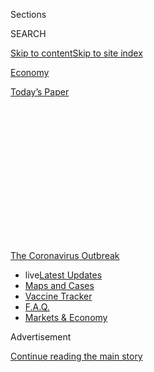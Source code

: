<div id="app">

<div>

<div>

<div>

<div class="NYTAppHideMasthead css-1q2w90k e1suatyy0">

<div class="section css-ui9rw0 e1suatyy2">

<div class="css-eph4ug er09x8g0">

<div class="css-6n7j50">

</div>

<span class="css-1dv1kvn">Sections</span>

<div class="css-10488qs">

<span class="css-1dv1kvn">SEARCH</span>

</div>

[Skip to content](#site-content)[Skip to site index](#site-index)

</div>

<div id="masthead-section-label" class="css-1wr3we4 eaxe0e00">

[Economy](https://www.nytimes.com/section/business/economy)

</div>

<div class="css-10698na e1huz5gh0">

</div>

</div>

<div id="masthead-bar-one" class="section hasLinks css-15hmgas e1csuq9d3">

<div class="css-uqyvli e1csuq9d0">

</div>

<div class="css-1uqjmks e1csuq9d1">

</div>

<div class="css-9e9ivx">

[](https://myaccount.nytimes.com/auth/login?response_type=cookie&client_id=vi)

</div>

<div class="css-1bvtpon e1csuq9d2">

[Today’s Paper](https://www.nytimes.com/section/todayspaper)

</div>

</div>

</div>

</div>

<div data-aria-hidden="false">

<div id="site-content" role="main">

<div>

<div class="css-1aor85t" style="opacity:0.000000001;z-index:-1;visibility:hidden">

<div class="css-1hqnpie">

<div class="css-epjblv">

<span class="css-17xtcya">[Economy](/section/business/economy)</span><span class="css-x15j1o">|</span><span class="css-fwqvlz">The
U.S. Entered a Recession in February</span>

</div>

<div class="css-k008qs">

<div class="css-1iwv8en">

<span class="css-18z7m18"></span>

<div>

</div>

</div>

<span class="css-1n6z4y">https://nyti.ms/2XKvpfa</span>

<div class="css-1705lsu">

<div class="css-4xjgmj">

<div class="css-4skfbu" role="toolbar" data-aria-label="Social Media Share buttons, Save button, and Comments Panel with current comment count" data-testid="share-tools">

  - 
  - 
  - 
  - 
    
    <div class="css-6n7j50">
    
    </div>

  - 

</div>

</div>

</div>

</div>

</div>

</div>

<div id="NYT_TOP_BANNER_REGION" class="css-13pd83m">

<div>

<div id="styln-prism-menu-1592847958612" class="section interactive-content interactive-size-medium css-1edisqu">

<div class="css-17ih8de interactive-body">

<div id="scroll-container" class="css-1gj85ro">

[<span class="styln-title-wrap"><span class="css-1pje3qr">The
Coronavirus</span><span class="css-1pje3qr">
Outbreak</span></span>](https://www.nytimes.com/news-event/coronavirus?action=click&pgtype=Article&state=default&region=TOP_BANNER&context=storylines_menu)

  - <span class="css-kqxiym" data-emphasize="true">live</span>[Latest
    Updates](https://www.nytimes.com/2020/08/08/world/coronavirus-updates.html?action=click&pgtype=Article&state=default&region=TOP_BANNER&context=storylines_menu)
  - [Maps and
    Cases](https://www.nytimes.com/interactive/2020/us/coronavirus-us-cases.html?action=click&pgtype=Article&state=default&region=TOP_BANNER&context=storylines_menu)
  - [Vaccine
    Tracker](https://www.nytimes.com/interactive/2020/science/coronavirus-vaccine-tracker.html?action=click&pgtype=Article&state=default&region=TOP_BANNER&context=storylines_menu)
  - [F.A.Q.](https://www.nytimes.com/interactive/2020/world/coronavirus-tips-advice.html?action=click&pgtype=Article&state=default&region=TOP_BANNER&context=storylines_menu)
  - [Markets &
    Economy](https://www.nytimes.com/live/2020/08/07/business/stock-market-today-coronavirus?action=click&pgtype=Article&state=default&region=TOP_BANNER&context=storylines_menu)

</div>

</div>

</div>

</div>

</div>

<div id="top-wrapper" class="css-1sy8kpn">

<div id="top-slug" class="css-l9onyx">

Advertisement

</div>

[Continue reading the main story](#after-top)

<div class="ad top-wrapper" style="text-align:center;height:100%;display:block;min-height:250px">

<div id="top" class="place-ad" data-position="top" data-size-key="top">

</div>

</div>

<div id="after-top">

</div>

</div>

<div>

<div id="sponsor-wrapper" class="css-1hyfx7x">

<div id="sponsor-slug" class="css-19vbshk">

Supported by

</div>

[Continue reading the main story](#after-sponsor)

<div id="sponsor" class="ad sponsor-wrapper" style="text-align:center;height:100%;display:block">

</div>

<div id="after-sponsor">

</div>

</div>

<div class="css-186x18t">

</div>

<div class="css-1vkm6nb ehdk2mb0">

# The U.S. Entered a Recession in February

</div>

The pandemic forced the economy to contract sharply, ending a record
expansion and prompting the group that dates U.S. business cycles to
formally declare a recession.

<div id="expansions-gdp" class="section interactive-content interactive-size-scoop css-1fwl6kh">

## Longest Expansion Comes to an End

The sharp decline in economic activity in February marked the end of the
longest expansion in the U.S. since at least 1854, according to the
National Bureau of Economic Research. Here are expansions compared with
G.D.P since the end of WWII.

<div class="css-17ih8de interactive-body" data-sourceid="100000007180929">

<div id="g-expansions-gdp-box" class="ai2html">

<div id="g-expansions-gdp-335" class="g-artboard" style="max-width: 335px;max-height: 409px" data-aspect-ratio="0.82" data-min-width="0" data-max-width="599">

<div style="padding: 0 0 121.9839% 0;">

</div>

![](data:image/gif;base64,R0lGODlhCgAKAIAAAB8fHwAAACH5BAEAAAAALAAAAAAKAAoAAAIIhI+py+0PYysAOw==)

<div id="g-ai0-1" class="g-graphic g-aiAbs g-aiPointText" style="top:3.9719%;margin-top:-15.2px;left:59.5317%;width:91px;">

Economic

expansions

</div>

<div id="g-ai0-2" class="g-graphic g-aiAbs g-aiPointText" style="top:5.4394%;margin-top:-6.2px;right:97.9105%;width:29px;">

\+

</div>

<div id="g-ai0-3" class="g-graphic g-aiAbs g-aiPointText" style="top:5.4394%;margin-top:-6.2px;right:93.0985%;width:36px;">

15

</div>

<div id="g-ai0-4" class="g-graphic g-aiAbs g-aiPointText" style="top:5.4394%;margin-top:-6.2px;left:6.8059%;width:32px;">

%

</div>

<div id="g-ai0-5" class="g-graphic g-aiAbs g-aiPointText" style="top:5.8072%;margin-top:-7.7px;left:30.9429%;margin-left:-29px;width:58px;">

G.D.P.

</div>

<div id="g-ai0-6" class="g-graphic g-aiAbs g-aiPointText" style="top:12.2913%;margin-top:-6.2px;left:12.4356%;margin-left:-18px;width:36px;">

45

</div>

<div id="g-ai0-7" class="g-graphic g-aiAbs g-aiPointText" style="top:12.2913%;margin-top:-6.2px;left:21.9403%;margin-left:-18px;width:36px;">

24

</div>

<div id="g-ai0-8" class="g-graphic g-aiAbs g-aiPointText" style="top:12.2913%;margin-top:-6.2px;left:38.2516%;margin-left:-18px;width:36px;">

36

</div>

<div id="g-ai0-9" class="g-graphic g-aiAbs g-aiPointText" style="top:12.2913%;margin-top:-6.2px;left:49.0514%;margin-left:-18px;width:36px;">

12

</div>

<div id="g-ai0-10" class="g-graphic g-aiAbs g-aiPointText" style="top:12.2913%;margin-top:-6.2px;left:67.9789%;margin-left:-21.5px;width:43px;">

120

</div>

<div id="g-ai0-11" class="g-graphic g-aiAbs g-aiPointText" style="top:13.7595%;margin-top:-12.2px;left:91.0367%;margin-left:-30px;width:60px;">

128

months

</div>

<div id="g-ai0-12" class="g-graphic g-aiAbs g-aiPointText" style="top:15.2278%;margin-top:-6.2px;left:17.8362%;margin-left:-18px;width:36px;">

39

</div>

<div id="g-ai0-13" class="g-graphic g-aiAbs g-aiPointText" style="top:15.2278%;margin-top:-6.2px;left:29.759%;margin-left:-21.5px;width:43px;">

106

</div>

<div id="g-ai0-14" class="g-graphic g-aiAbs g-aiPointText" style="top:15.2278%;margin-top:-6.2px;left:43.7583%;margin-left:-18px;width:36px;">

58

</div>

<div id="g-ai0-15" class="g-graphic g-aiAbs g-aiPointText" style="top:15.2278%;margin-top:-6.2px;left:56.1157%;margin-left:-18px;width:36px;">

92

</div>

<div id="g-ai0-16" class="g-graphic g-aiAbs g-aiPointText" style="top:15.2278%;margin-top:-6.2px;left:78.8146%;margin-left:-18px;width:36px;">

73

</div>

<div id="g-ai0-17" class="g-graphic g-aiAbs g-aiPointText" style="top:22.3245%;margin-top:-6.2px;right:97.9105%;width:29px;">

\+

</div>

<div id="g-ai0-18" class="g-graphic g-aiAbs g-aiPointText" style="top:22.3245%;margin-top:-6.2px;right:93.0985%;width:36px;">

10

</div>

<div id="g-ai0-19" class="g-graphic g-aiAbs g-aiPointText" style="top:30.0328%;margin-top:-7.7px;left:83.6133%;margin-left:-40px;width:80px;">

Recessions

</div>

<div id="g-ai0-20" class="g-graphic g-aiAbs g-aiPointText" style="top:39.2095%;margin-top:-6.2px;right:97.9105%;width:29px;">

\+

</div>

<div id="g-ai0-21" class="g-graphic g-aiAbs g-aiPointText" style="top:39.2095%;margin-top:-6.2px;right:93.1463%;width:29px;">

5

</div>

<div id="g-ai0-22" class="g-graphic g-aiAbs g-aiPointText" style="top:56.0945%;margin-top:-6.2px;right:93.1463%;width:29px;">

0

</div>

<div id="g-ai0-23" class="g-graphic g-aiAbs g-aiPointText" style="top:73.2243%;margin-top:-6.2px;right:97.9105%;width:29px;">

–

</div>

<div id="g-ai0-24" class="g-graphic g-aiAbs g-aiPointText" style="top:73.2243%;margin-top:-6.2px;right:93.1463%;width:29px;">

5

</div>

<div id="g-ai0-25" class="g-graphic g-aiAbs g-aiPointText" style="top:90.1093%;margin-top:-6.2px;right:97.9105%;width:29px;">

–

</div>

<div id="g-ai0-26" class="g-graphic g-aiAbs g-aiPointText" style="top:90.1093%;margin-top:-6.2px;right:93.0985%;width:36px;">

10

</div>

<div id="g-ai0-27" class="g-graphic g-aiAbs g-aiPointText" style="top:98.1847%;margin-top:-6.2px;left:10.3134%;margin-left:-24.5px;width:49px;">

1950

</div>

<div id="g-ai0-28" class="g-graphic g-aiAbs g-aiPointText" style="top:98.1847%;margin-top:-6.2px;left:22.7932%;margin-left:-19px;width:38px;">

’60

</div>

<div id="g-ai0-29" class="g-graphic g-aiAbs g-aiPointText" style="top:98.1847%;margin-top:-6.2px;left:35.2244%;margin-left:-19px;width:38px;">

’70

</div>

<div id="g-ai0-30" class="g-graphic g-aiAbs g-aiPointText" style="top:98.1847%;margin-top:-6.2px;left:47.6886%;margin-left:-19px;width:38px;">

’80

</div>

<div id="g-ai0-31" class="g-graphic g-aiAbs g-aiPointText" style="top:98.1847%;margin-top:-6.2px;left:60.1556%;margin-left:-19px;width:38px;">

’90

</div>

<div id="g-ai0-32" class="g-graphic g-aiAbs g-aiPointText" style="top:98.1847%;margin-top:-6.2px;left:72.636%;margin-left:-24.5px;width:49px;">

2000

</div>

<div id="g-ai0-33" class="g-graphic g-aiAbs g-aiPointText" style="top:98.1847%;margin-top:-6.2px;left:85.1749%;margin-left:-19px;width:38px;">

’10

</div>

<div id="g-ai0-34" class="g-graphic g-aiAbs g-aiPointText" style="top:98.1847%;margin-top:-6.2px;left:97.5482%;margin-left:-19px;width:38px;">

’20

</div>

</div>

<div id="g-expansions-gdp-600" class="g-artboard" style="width:600px; height:411.971477292242px;" data-aspect-ratio="1.456" data-min-width="600" data-max-width="1049">

<div style="">

</div>

![](data:image/gif;base64,R0lGODlhCgAKAIAAAB8fHwAAACH5BAEAAAAALAAAAAAKAAoAAAIIhI+py+0PYysAOw==)

<div id="g-ai1-1" class="g-graphic g-aiAbs g-aiPointText" style="top:6.0111%;margin-top:-7.8px;left:35.2062%;margin-left:-31.5px;width:63px;">

G.D.P.

</div>

<div id="g-ai1-2" class="g-graphic g-aiAbs g-aiPointText" style="top:6.0111%;margin-top:-7.8px;left:72.8001%;margin-left:-86.5px;width:173px;">

Economic expansions

</div>

<div id="g-ai1-3" class="g-graphic g-aiAbs g-aiPointText" style="top:6.1284%;margin-top:-7.2px;right:98.8333%;width:29px;">

\+

</div>

<div id="g-ai1-4" class="g-graphic g-aiAbs g-aiPointText" style="top:6.1284%;margin-top:-7.2px;right:96.0751%;width:37px;">

15

</div>

<div id="g-ai1-5" class="g-graphic g-aiAbs g-aiPointText" style="top:6.1284%;margin-top:-7.2px;left:3.8949%;width:33px;">

%

</div>

<div id="g-ai1-6" class="g-graphic g-aiAbs g-aiPointText" style="top:16.3232%;margin-top:-7.2px;left:9.8667%;margin-left:-18.5px;width:37px;">

45

</div>

<div id="g-ai1-7" class="g-graphic g-aiAbs g-aiPointText" style="top:16.3232%;margin-top:-7.2px;left:15.4855%;margin-left:-18.5px;width:37px;">

39

</div>

<div id="g-ai1-8" class="g-graphic g-aiAbs g-aiPointText" style="top:16.3232%;margin-top:-7.2px;left:19.7553%;margin-left:-18.5px;width:37px;">

24

</div>

<div id="g-ai1-9" class="g-graphic g-aiAbs g-aiPointText" style="top:16.3232%;margin-top:-7.2px;left:27.831%;margin-left:-22px;width:44px;">

106

</div>

<div id="g-ai1-10" class="g-graphic g-aiAbs g-aiPointText" style="top:16.3232%;margin-top:-7.2px;left:36.7259%;margin-left:-18.5px;width:37px;">

36

</div>

<div id="g-ai1-11" class="g-graphic g-aiAbs g-aiPointText" style="top:16.3232%;margin-top:-7.2px;left:42.4609%;margin-left:-18.5px;width:37px;">

58

</div>

<div id="g-ai1-12" class="g-graphic g-aiAbs g-aiPointText" style="top:16.3232%;margin-top:-7.2px;left:47.962%;margin-left:-18.5px;width:37px;">

12

</div>

<div id="g-ai1-13" class="g-graphic g-aiAbs g-aiPointText" style="top:16.3232%;margin-top:-7.2px;left:55.3121%;margin-left:-18.5px;width:37px;">

92

</div>

<div id="g-ai1-14" class="g-graphic g-aiAbs g-aiPointText" style="top:16.3232%;margin-top:-7.2px;left:67.5954%;margin-left:-22px;width:44px;">

120

</div>

<div id="g-ai1-15" class="g-graphic g-aiAbs g-aiPointText" style="top:16.3232%;margin-top:-7.2px;left:78.928%;margin-left:-18.5px;width:37px;">

73

</div>

<div id="g-ai1-16" class="g-graphic g-aiAbs g-aiPointText" style="top:18.0223%;margin-top:-14.2px;left:91.6823%;margin-left:-31.5px;width:63px;">

128

months

</div>

<div id="g-ai1-17" class="g-graphic g-aiAbs g-aiPointText" style="top:22.8771%;margin-top:-7.2px;right:98.8333%;width:29px;">

\+

</div>

<div id="g-ai1-18" class="g-graphic g-aiAbs g-aiPointText" style="top:22.8771%;margin-top:-7.2px;right:96.0751%;width:37px;">

10

</div>

<div id="g-ai1-19" class="g-graphic g-aiAbs g-aiPointText" style="top:31.9797%;margin-top:-7.7px;left:83.9292%;margin-left:-42px;width:84px;">

Recessions

</div>

<div id="g-ai1-20" class="g-graphic g-aiAbs g-aiPointText" style="top:39.6258%;margin-top:-7.2px;right:98.8333%;width:29px;">

\+

</div>

<div id="g-ai1-21" class="g-graphic g-aiAbs g-aiPointText" style="top:39.6258%;margin-top:-7.2px;right:96.1734%;width:29px;">

5

</div>

<div id="g-ai1-22" class="g-graphic g-aiAbs g-aiPointText" style="top:56.3746%;margin-top:-7.2px;right:96.1734%;width:29px;">

0

</div>

<div id="g-ai1-23" class="g-graphic g-aiAbs g-aiPointText" style="top:73.366%;margin-top:-7.2px;right:98.8333%;width:29px;">

–

</div>

<div id="g-ai1-24" class="g-graphic g-aiAbs g-aiPointText" style="top:73.366%;margin-top:-7.2px;right:96.1734%;width:29px;">

5

</div>

<div id="g-ai1-25" class="g-graphic g-aiAbs g-aiPointText" style="top:90.1148%;margin-top:-7.2px;right:98.8333%;width:29px;">

–

</div>

<div id="g-ai1-26" class="g-graphic g-aiAbs g-aiPointText" style="top:90.1148%;margin-top:-7.2px;right:96.0751%;width:37px;">

10

</div>

<div id="g-ai1-27" class="g-graphic g-aiAbs g-aiPointText" style="top:98.125%;margin-top:-7.2px;left:7.779%;margin-left:-26px;width:52px;">

1950

</div>

<div id="g-ai1-28" class="g-graphic g-aiAbs g-aiPointText" style="top:98.125%;margin-top:-7.2px;left:20.7483%;margin-left:-20px;width:40px;">

’60

</div>

<div id="g-ai1-29" class="g-graphic g-aiAbs g-aiPointText" style="top:98.125%;margin-top:-7.2px;left:33.6975%;margin-left:-20px;width:40px;">

’70

</div>

<div id="g-ai1-30" class="g-graphic g-aiAbs g-aiPointText" style="top:98.125%;margin-top:-7.2px;left:46.6654%;margin-left:-20px;width:40px;">

’80

</div>

<div id="g-ai1-31" class="g-graphic g-aiAbs g-aiPointText" style="top:98.125%;margin-top:-7.2px;left:59.6364%;margin-left:-20px;width:40px;">

’90

</div>

<div id="g-ai1-32" class="g-graphic g-aiAbs g-aiPointText" style="top:98.125%;margin-top:-7.2px;left:72.6202%;margin-left:-26px;width:52px;">

2000

</div>

<div id="g-ai1-33" class="g-graphic g-aiAbs g-aiPointText" style="top:98.125%;margin-top:-7.2px;left:85.5444%;margin-left:-19.5px;width:39px;">

’10

</div>

<div id="g-ai1-34" class="g-graphic g-aiAbs g-aiPointText" style="top:98.125%;margin-top:-7.2px;left:98.54%;margin-left:-20px;width:40px;">

’20

</div>

</div>

<div id="g-expansions-gdp-1050" class="g-artboard" style="width:1050px; height:402.470624678006px;" data-aspect-ratio="2.609" data-min-width="1050">

<div style="">

</div>

![](data:image/gif;base64,R0lGODlhCgAKAIAAAB8fHwAAACH5BAEAAAAALAAAAAAKAAoAAAIIhI+py+0PYysAOw==)

<div id="g-ai2-1" class="g-graphic g-aiAbs g-aiPointText" style="top:3.1715%;margin-top:-7.8px;left:38.8996%;margin-left:-31.5px;width:63px;">

G.D.P.

</div>

<div id="g-ai2-2" class="g-graphic g-aiAbs g-aiPointText" style="top:3.1715%;margin-top:-7.8px;left:56.6447%;margin-left:-86.5px;width:173px;">

Economic expansions

</div>

<div id="g-ai2-3" class="g-graphic g-aiAbs g-aiPointText" style="top:3.1718%;margin-top:-8.8px;right:99.0943%;width:30px;">

\+

</div>

<div id="g-ai2-4" class="g-graphic g-aiAbs g-aiPointText" style="top:3.1718%;margin-top:-8.8px;right:97.5725%;width:38px;">

15

</div>

<div id="g-ai2-5" class="g-graphic g-aiAbs g-aiPointText" style="top:3.1718%;margin-top:-8.8px;left:2.4237%;width:34px;">

%

</div>

<div id="g-ai2-6" class="g-graphic g-aiAbs g-aiPointText" style="top:13.3684%;margin-top:-7.8px;left:9.6155%;margin-left:-20px;width:40px;">

45

</div>

<div id="g-ai2-7" class="g-graphic g-aiAbs g-aiPointText" style="top:13.3684%;margin-top:-7.8px;left:15.2496%;margin-left:-20px;width:40px;">

39

</div>

<div id="g-ai2-8" class="g-graphic g-aiAbs g-aiPointText" style="top:13.3684%;margin-top:-7.8px;left:19.5311%;margin-left:-20px;width:40px;">

24

</div>

<div id="g-ai2-9" class="g-graphic g-aiAbs g-aiPointText" style="top:13.3684%;margin-top:-7.8px;left:27.6572%;margin-left:-24.5px;width:49px;">

106

</div>

<div id="g-ai2-10" class="g-graphic g-aiAbs g-aiPointText" style="top:13.3684%;margin-top:-7.8px;left:36.5475%;margin-left:-20px;width:40px;">

36

</div>

<div id="g-ai2-11" class="g-graphic g-aiAbs g-aiPointText" style="top:13.3684%;margin-top:-7.8px;left:42.7994%;margin-left:-20px;width:40px;">

58

</div>

<div id="g-ai2-12" class="g-graphic g-aiAbs g-aiPointText" style="top:13.3684%;margin-top:-7.8px;left:47.814%;margin-left:-20px;width:40px;">

12

</div>

<div id="g-ai2-13" class="g-graphic g-aiAbs g-aiPointText" style="top:13.3684%;margin-top:-7.8px;left:55.1839%;margin-left:-20px;width:40px;">

92

</div>

<div id="g-ai2-14" class="g-graphic g-aiAbs g-aiPointText" style="top:15.2318%;margin-top:-15.3px;left:67.545%;margin-left:-36.5px;width:73px;">

120

months

</div>

<div id="g-ai2-15" class="g-graphic g-aiAbs g-aiPointText" style="top:13.3684%;margin-top:-7.8px;left:78.8637%;margin-left:-20px;width:40px;">

73

</div>

<div id="g-ai2-16" class="g-graphic g-aiAbs g-aiPointText" style="top:13.3684%;margin-top:-7.8px;left:91.7%;margin-left:-24.5px;width:49px;">

128

</div>

<div id="g-ai2-17" class="g-graphic g-aiAbs g-aiPointText" style="top:20.3159%;margin-top:-8.8px;right:99.0943%;width:30px;">

\+

</div>

<div id="g-ai2-18" class="g-graphic g-aiAbs g-aiPointText" style="top:20.3159%;margin-top:-8.8px;right:97.5725%;width:38px;">

10

</div>

<div id="g-ai2-19" class="g-graphic g-aiAbs g-aiPointText" style="top:32.4907%;margin-top:-7.8px;left:83.7454%;margin-left:-44.5px;width:89px;">

Recessions

</div>

<div id="g-ai2-20" class="g-graphic g-aiAbs g-aiPointText" style="top:37.46%;margin-top:-8.8px;right:99.0943%;width:30px;">

\+

</div>

<div id="g-ai2-21" class="g-graphic g-aiAbs g-aiPointText" style="top:37.46%;margin-top:-8.8px;right:97.5743%;width:30px;">

5

</div>

<div id="g-ai2-22" class="g-graphic g-aiAbs g-aiPointText" style="top:54.6041%;margin-top:-8.8px;right:97.5743%;width:30px;">

0

</div>

<div id="g-ai2-23" class="g-graphic g-aiAbs g-aiPointText" style="top:71.9967%;margin-top:-8.8px;right:99.0943%;width:30px;">

–

</div>

<div id="g-ai2-24" class="g-graphic g-aiAbs g-aiPointText" style="top:71.9967%;margin-top:-8.8px;right:97.5743%;width:30px;">

5

</div>

<div id="g-ai2-25" class="g-graphic g-aiAbs g-aiPointText" style="top:89.1408%;margin-top:-8.8px;right:99.0943%;width:30px;">

–

</div>

<div id="g-ai2-26" class="g-graphic g-aiAbs g-aiPointText" style="top:89.1408%;margin-top:-8.8px;right:97.5725%;width:38px;">

10

</div>

<div id="g-ai2-27" class="g-graphic g-aiAbs g-aiPointText" style="top:97.3402%;margin-top:-8.8px;left:7.5226%;margin-left:-27px;width:54px;">

1950

</div>

<div id="g-ai2-28" class="g-graphic g-aiAbs g-aiPointText" style="top:97.3402%;margin-top:-8.8px;left:20.5226%;margin-left:-27px;width:54px;">

1960

</div>

<div id="g-ai2-29" class="g-graphic g-aiAbs g-aiPointText" style="top:97.3402%;margin-top:-8.8px;left:33.5286%;margin-left:-27px;width:54px;">

1970

</div>

<div id="g-ai2-30" class="g-graphic g-aiAbs g-aiPointText" style="top:97.3402%;margin-top:-8.8px;left:46.5315%;margin-left:-27px;width:54px;">

1980

</div>

<div id="g-ai2-31" class="g-graphic g-aiAbs g-aiPointText" style="top:97.3402%;margin-top:-8.8px;left:59.5375%;margin-left:-27px;width:54px;">

1990

</div>

<div id="g-ai2-32" class="g-graphic g-aiAbs g-aiPointText" style="top:97.3402%;margin-top:-8.8px;left:72.539%;margin-left:-27px;width:54px;">

2000

</div>

<div id="g-ai2-33" class="g-graphic g-aiAbs g-aiPointText" style="top:97.3402%;margin-top:-8.8px;left:85.5449%;margin-left:-27px;width:54px;">

2010

</div>

<div id="g-ai2-34" class="g-graphic g-aiAbs g-aiPointText" style="top:97.3402%;margin-top:-8.8px;left:98.5464%;margin-left:-27px;width:54px;">

2020

</div>

</div>

</div>

</div>

Notes: Data are quarterly changes in gross domestic product, seasonally
adjusted at annual rates, and the duration of business cycle expansion
in months.

Sources: Bureau of Economic Analysis; National Bureau of Economic
Research

By Karl Russell

</div>

<div class="css-18e8msd">

<div class="css-vp77d3 epjyd6m0">

<div class="css-1baulvz">

By [<span class="css-1baulvz last-byline" itemprop="name">Jeanna
Smialek</span>](https://www.nytimes.com/by/jeanna-smialek)

</div>

</div>

  - 
    
    <div class="css-ld3wwf e16638kd2">
    
    Published June 8, 2020Updated June 30, 2020
    
    </div>

  - 
    
    <div class="css-4xjgmj">
    
    <div class="css-pvvomx" role="toolbar" data-aria-label="Social Media Share buttons, Save button, and Comments Panel with current comment count" data-testid="share-tools">
    
      - 
      - 
      - 
      - 
        
        <div class="css-6n7j50">
        
        </div>
    
      - 
    
    </div>
    
    </div>

</div>

</div>

<div class="section meteredContent css-1r7ky0e" name="articleBody" itemprop="articleBody">

<div class="css-1fanzo5 StoryBodyCompanionColumn">

<div class="css-53u6y8">

WASHINGTON — The [United States
economy](https://www.nytimes.com/2020/06/30/us/politics/mnuchin-powell-congress-economic-recovery.html)
officially entered a recession in February 2020, the committee that
calls downturns announced on Monday, bringing the longest expansion on
record to an end as the coronavirus pandemic caused economic activity to
slow sharply.

The economy hit its peak in February and has since fallen into a
downturn, the National Bureau of Economic Research’s Business Cycle
Dating Committee said. A recession begins when the economy reaches a
peak of activity and ends when it reaches its trough.

This downturn is the first since 2009, when the last recession ended,
and marks the end of the longest expansion — 128 months — in records
dating back to 1854. Most economists expect this recession to be both
particularly deep and exceptionally short, perhaps just a few months, as
states reopen and economic activity resumes.

The National Bureau of Economic Research, a nonprofit group that tracks
economic cycles in the United States, noted the unusual circumstances
surrounding the slump in its announcement.

</div>

</div>

<div class="css-1fanzo5 StoryBodyCompanionColumn">

<div class="css-53u6y8">

“The committee recognizes that the pandemic and the public health
response have resulted in a downturn with different characteristics and
dynamics than prior recessions,” the group said. “Nonetheless, it
concluded that the unprecedented magnitude of the decline in employment
and production, and its broad reach across the entire economy, warrants
the designation of this episode as a recession, even if it turns out to
be briefer than earlier contractions.”

<div id="NYT_MAIN_CONTENT_1_REGION" class="css-9tf9ac">

<div>

<div id="styln-covid-updates-markets" class="section interactive-content interactive-size-medium css-1ftcdic">

<div class="css-17ih8de interactive-body">

<div id="styln-briefing-block">

<div class="briefing-block-header-section">

# [Latest Updates: The Coronavirus Outbreak and the Economy](https://www.nytimes.com/live/2020/08/07/business/stock-market-today-coronavirus?action=click&pgtype=Article&state=default&region=MAIN_CONTENT_1&context=storylines_live_updates)

</div>

<div class="briefing-block-lb-items">

<div class="briefing-block-update-time">

[15h
ago](https://www.nytimes.com/live/2020/08/07/business/stock-market-today-coronavirus?action=click&pgtype=Article&state=default&region=MAIN_CONTENT_1&context=storylines_live_updates#wealthy-families-are-throwing-a-lifeline-to-distressed-businesses)

</div>

<div>

[Wealthy families are throwing a lifeline to distressed
businesses.](https://www.nytimes.com/live/2020/08/07/business/stock-market-today-coronavirus?action=click&pgtype=Article&state=default&region=MAIN_CONTENT_1&context=storylines_live_updates#wealthy-families-are-throwing-a-lifeline-to-distressed-businesses)

</div>

<div class="briefing-block-update-time">

[16h
ago](https://www.nytimes.com/live/2020/08/07/business/stock-market-today-coronavirus?action=click&pgtype=Article&state=default&region=MAIN_CONTENT_1&context=storylines_live_updates#the-publisher-of-the-onion-jezebel-and-other-websites-lays-off-15-employees)

</div>

<div>

[The publisher of The Onion, Jezebel and other websites lays off 15
employees.](https://www.nytimes.com/live/2020/08/07/business/stock-market-today-coronavirus?action=click&pgtype=Article&state=default&region=MAIN_CONTENT_1&context=storylines_live_updates#the-publisher-of-the-onion-jezebel-and-other-websites-lays-off-15-employees)

</div>

<div class="briefing-block-update-time">

[21h
ago](https://www.nytimes.com/live/2020/08/07/business/stock-market-today-coronavirus?action=click&pgtype=Article&state=default&region=MAIN_CONTENT_1&context=storylines_live_updates#canada-outlines-its-response-to-the-new-us-aluminum-tariff)

</div>

<div>

[Canada outlines its response to the new U.S. aluminum
tariff.](https://www.nytimes.com/live/2020/08/07/business/stock-market-today-coronavirus?action=click&pgtype=Article&state=default&region=MAIN_CONTENT_1&context=storylines_live_updates#canada-outlines-its-response-to-the-new-us-aluminum-tariff)

</div>

</div>

<div class="briefing-block-footer">

<div class="briefing-block-footer-meta">

[See more
updates](https://www.nytimes.com/live/2020/08/07/business/stock-market-today-coronavirus?action=click&pgtype=Article&state=default&region=MAIN_CONTENT_1&context=storylines_live_updates)

</div>

<div class="briefing-block-briefinglinks">

<span>More live coverage:</span>
[Global](https://www.nytimes.com/2020/08/07/world/covid-19-news.html?action=click&pgtype=Article&state=default&region=MAIN_CONTENT_1&context=storylines_live_updates)

</div>

</div>

</div>

</div>

</div>

</div>

</div>

Many economists believe the United States may already have exited the
recession — or at least be on its way out.

Robert Gordon, a Northwestern University economist and a member of the
dating committee, said that he would bet a recovery started in April or
May, meaning that the recession would most likely last for only a couple
of months. Even so, he said, labeling it a downturn was not a hard
choice “because of the extraordinary depth.”

“There’s no way you can observe that happening and not call it a
recession,” he said, while acknowledging that it was a very unusual one.
“Nothing like it has ever happened.”

The National Bureau of Economic Research formally dates business cycles
based on a range of economic markers, importantly gross domestic product
and employment.

</div>

</div>

<div class="css-1fanzo5 StoryBodyCompanionColumn">

<div class="css-53u6y8">

Economic activity in the United States began to contract sharply at the
very end of February and into early March as the coronavirus spread
across major metropolitan areas, like New York City, Chicago and
Atlanta. Shops closed, travelers canceled flights and diners began
avoiding restaurants, even before some states issued formal stay-at-home
orders.

Real-time economic gauges, like a series on [Chase credit card
spending](https://markets.jpmorgan.com/research/open/latest/publication/9002054)
produced by J.P. Morgan, show that spending pulled back sharply in early
March and has gradually rebounded since late April. Even so, spending
remains well below pre-crisis levels.

</div>

</div>

<div class="css-79elbk" data-testid="photoviewer-wrapper">

<div class="css-z3e15g" data-testid="photoviewer-wrapper-hidden">

</div>

<div class="css-1a48zt4 ehw59r15" data-testid="photoviewer-children">

![<span class="css-16f3y1r e13ogyst0" data-aria-hidden="true">Macy’s in
Manhattan closed in March because of the pandemic. U.S. economic
activity began to contract sharply at the end of February as the
coronavirus hit major
cities.</span><span class="css-cnj6d5 e1z0qqy90" itemprop="copyrightHolder"><span class="css-1ly73wi e1tej78p0">Credit...</span><span>Scott
Heins/Getty
Images</span></span>](https://static01.nyt.com/images/2020/06/08/business/08DC-RECESSION-01/merlin_173121189_32d17e11-4c5c-4fcf-a370-99df150a7f52-articleLarge.jpg?quality=75&auto=webp&disable=upscale)

</div>

</div>

<div class="css-1fanzo5 StoryBodyCompanionColumn">

<div class="css-53u6y8">

The [unemployment rate](https://fred.stlouisfed.org/series/UNRATE), a
crucial gauge of economic health and an important input to business
cycle dating, began to rise in March before jumping to 14.7 percent in
April. It eased slightly to 13.3 percent in May, data released last week
showed, but that [is
higher](https://www.nytimes.com/2020/06/05/business/economy/jobs-report.html)
than the peak jobless rate in the Great Recession.

“We’ve already seen signs that the economy is past the trough and is in
the recovery phase,” said Matthew Luzzetti, the chief U.S. economist at
Deutsche Bank Securities. But there are differences between the overall
level of output and the period-to-period change because the former is
likely to remain depressed for some time, even as the latter bounces
back.

Economists in a Bloomberg survey expect growth to contract by 9.7
percent in the second quarter compared with the same period last year,
followed by a 6.8 percent contraction in the third quarter relative to
the third quarter of 2019.

Looking at a commonly used annualized rate, which states the numbers so
that they are easily comparable from period to period, growth is
expected to contract by a 34 percent rate in the second quarter before
bouncing back at a 15 percent pace in the third.

</div>

</div>

<div class="css-1fanzo5 StoryBodyCompanionColumn">

<div class="css-53u6y8">

“It’s going to take longer to recover the level of activity, even though
the growth rate is strong,” Mr. Luzzetti said.

The global economy as a whole will experience its deepest recession
since World War II this year, according to a World Bank [forecast
released](https://www.worldbank.org/en/publication/global-economic-prospects)
on Monday. Global output will shrink by 5.2 percent, the institution
said, warning that while growth is likely to rebound in 2021, a more
protracted pandemic that leads to a breakdown in financial markets and
global trade could darken the outlook.

Alan Rappeport contributed reporting.

</div>

</div>

</div>

<div>

</div>

<div>

</div>

<div>

</div>

<div>

<div id="bottom-wrapper" class="css-1ede5it">

<div id="bottom-slug" class="css-l9onyx">

Advertisement

</div>

[Continue reading the main story](#after-bottom)

<div id="bottom" class="ad bottom-wrapper" style="text-align:center;height:100%;display:block;min-height:90px">

</div>

<div id="after-bottom">

</div>

</div>

</div>

</div>

</div>

## Site Index

<div>

</div>

## Site Information Navigation

  - [© <span>2020</span> <span>The New York Times
    Company</span>](https://help.nytimes.com/hc/en-us/articles/115014792127-Copyright-notice)

<!-- end list -->

  - [NYTCo](https://www.nytco.com/)
  - [Contact
    Us](https://help.nytimes.com/hc/en-us/articles/115015385887-Contact-Us)
  - [Work with us](https://www.nytco.com/careers/)
  - [Advertise](https://nytmediakit.com/)
  - [T Brand Studio](http://www.tbrandstudio.com/)
  - [Your Ad
    Choices](https://www.nytimes.com/privacy/cookie-policy#how-do-i-manage-trackers)
  - [Privacy](https://www.nytimes.com/privacy)
  - [Terms of
    Service](https://help.nytimes.com/hc/en-us/articles/115014893428-Terms-of-service)
  - [Terms of
    Sale](https://help.nytimes.com/hc/en-us/articles/115014893968-Terms-of-sale)
  - [Site Map](https://spiderbites.nytimes.com)
  - [Help](https://help.nytimes.com/hc/en-us)
  - [Subscriptions](https://www.nytimes.com/subscription?campaignId=37WXW)

</div>

</div>

</div>

</div>
